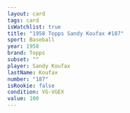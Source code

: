 ```yaml
---
layout: card
tags: card
isWatchlist: true
title: "1958 Topps Sandy Koufax #187"
sport: Baseball
year: 1958
brand: Topps
subset: ""
player: Sandy Koufax
lastName: Koufax
number: "187"
isRookie: false
condition: VG-VGEX
value: 100
---
```

